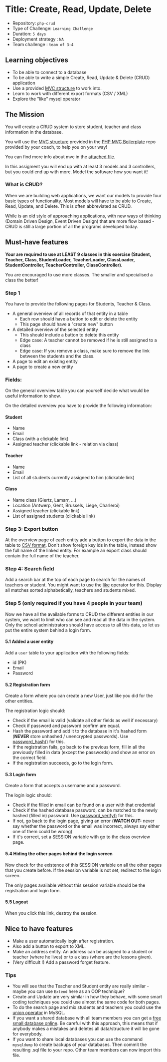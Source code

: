 # Title: Create, Read, Update, Delete

- Repository: `php-crud`
- Type of Challenge: `Learning Challenge`
- Duration: `5 days`
- Deployment strategy : `NA`
- Team challenge : `team of 3-4`

## Learning objectives
- To be able to connect to a database
- To be able to write a simple Create, Read, Update & Delete (CRUD) application
- Use a provided [MVC structure](https://en.wikipedia.org/wiki/Model%E2%80%93view%E2%80%93controller) to work into.
- Learn to work with different export formats (CSV / XML)
- Explore the "like" mysql operator

## The Mission
You will create a CRUD system to store student, teacher and class information in the database.

You will use the [MVC structure](https://en.wikipedia.org/wiki/Model%E2%80%93view%E2%80%93controller) provided in the [PHP MVC Boilerplate](https://github.com/becodeorg/php-mvc-boilerplate) repo provided by your coach, to help you on your way!

You can find more info about mvc in the [attached file](mvc.md).

In this assigment you will end up with at least 3 models and 3 controllers, but you could end up with more. Model the software how you want it!

### What is CRUD?
When we are building web applications, we want our models to provide four basic types of functionality. Most models will have to be able to Create, Read, Update, and Delete. This is often abbreviated as CRUD.

While is an old style of approaching applications, with new ways of thinking (Domain Driven Design, Event Driven Design) that are more flow based - CRUD is still a large portion of all the programs developed today.

## Must-have features
**Your are required to use at LEAST 9 classes in this exercise (Student, Teacher, Class, StudentLoader, TeacherLoader, ClassLoader, StudentController, TeacherController, ClassController).**

You are encouraged to use more classes. The smaller and specialised a class the better!

### Step 1
You have to provide the following pages for Students, Teacher & Class.

- A general overview of all records of that entity in a table
    * Each row should have a button to edit or delete the entity
    * This page should have a "create new" button
- A detailed overview of the selected entity
    * This should include a button to delete this entity
    * Edge case: A teacher cannot be removed if he is still assigned to a class
    * Edge case: If you remove a class, make sure to remove the link between the students and the class.
- A page to edit an existing entity
- A page to create a new entity

### Fields:
On the general overview table you can yourself decide what would be useful information to show.

On the detailed overview you have to provide the following information:

#### Student
- Name
- Email
- Class (with a clickable link)
- Assigned teacher (clickable link - relation via class)

#### Teacher
- Name
- Email
- List of all students currently assigned to him (clickable link)
 
#### Class 
- Name class (Giertz, Lamarr, ...)
- Location (Antwerp, Gent, Brussels, Liege, Charleroi)
- Assigned teacher (clickable link)
- List of assigned students (clickable link)

### Step 3: Export button
At the overview page of each entity add a button to export the data in the table to [CSV format](https://www.php.net/manual/en/function.fputcsv.php).
Don't show foreign key ids in the table, instead show the full name of the linked entity. For example an export class should contain the full name of the teacher.

### Step 4: Search field
Add a search bar at the top of each page to search for the names of teachers or student. You might want to use the [like](https://www.mysqltutorial.org/mysql-like/) operator for this. Display all matches sorted alphabetically, teachers and students mixed.

### Step 5 (only required if you have 4 people in your team)
Now we have all the available forms to CRUD the different entities in our system, we want to limit who can see and read all the data in the system.
Only the school administrators should have access to all this data, so let us put the entire system behind a login form.

#### 5.1 Added a user entity
Add a `user` table to your application with the following fields:
- id (PK)
- Email
- Password
    
#### 5.2 Registration form
Create a form where you can create a new User, just like you did for the other entities.

The registration logic should:
- Check if the email is valid (validate all other fields as well if necessary)
- Check if password and password confirm are equal.
- Hash the password and add it to the database in it's hashed form (**NEVER** store unhashed / unencrypted passwords). Use [password_hash()](http://php.net/password_hash) for this.
- If the registration fails, go back to the previous form, fill in all the previously filled in data (except the passwords) and show an error on the correct field.
- If the registration succeeds, go to the login form.
    
#### 5.3 Login form
Create a form that accepts a username and a password.

The login logic should:
- Check if the filled in email can be found on a user with that credential
- Check if the hashed database password, can be matched to the newly hashed (filled in) password. Use [password_verify()](http://php.net/password_verify) for this.
- If not, go back to the login page, giving an error (**WATCH OUT:** never say whether the password or the email was incorrect, always say either one of them could be wrong) 
- If it's correct, set a SESSION variable with go to the class overview page.

#### 5.4 Hiding the other pages behind the login screen
Now check for the existence of this SESSION variable on all the other pages that you create before.
If the session variable is not set, redirect to the login screen.

The only pages available without this session variable should be the registration and login form.

#### 5.5 Logout
When you click this link, destroy the session.
    
## Nice to have features
- Make a user automatically login after registration.
- Also add a button to export to XML.
- Make an address entity. An address can be assigned to a student or teacher (where he lives) or to a class (where are the lessons given).
- (Very difficult !) Add a password forget feature.

### Tips
- You will see that the Teacher and Student entity are really similar - maybe you can use `Extend` here as an OOP technique?
- Create and Update are very similar in how they behave, with some smart coding techniques you could use almost the same code for both pages.
- To do the search page and mix students and teachers you could use the [union operator](https://dev.mysql.com/doc/refman/8.0/en/union.html) in MySQL.
- If you want a shared database with all team members you can get a [free small database online](https://www.freemysqlhosting.net/). Be careful with this approach, this means that if anybody makes a mistakes and deletes all data/structure it will be gone for everybody.
- If you want to share local databases you can use the command `mysqldump` to create backups of your databases. Then commit the resulting .sql file to your repo. Other team members can now import this file.